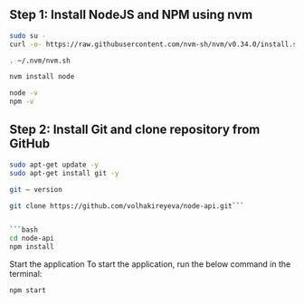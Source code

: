 ## Step 1: Install NodeJS and NPM using nvm

```bash
sudo su -
curl -o- https://raw.githubusercontent.com/nvm-sh/nvm/v0.34.0/install.sh | bash
```

```bash
. ~/.nvm/nvm.sh
```

```bash
nvm install node
```

```bash
node -v
npm -v
```

## Step 2: Install Git and clone repository from GitHub

```bash
sudo apt-get update -y
sudo apt-get install git -y
```

```bash
git — version
```
```bash
git clone https://github.com/volhakireyeva/node-api.git```


```bash
cd node-api
npm install
```
Start the application
To start the application, run the below command in the terminal:

```bash
npm start
```

